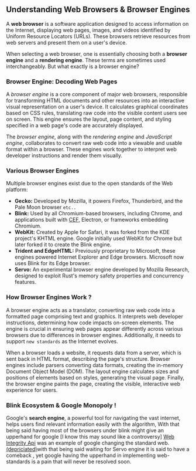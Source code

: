 ## Understanding Web Browsers & Browser Engines

A **web browser** is a software application designed to access information on the Internet, displaying web pages, images, and videos identified by Uniform Resource Locators (URLs). These browsers retrieve resources from web servers and present them on a user's device.

When selecting a web browser, one is essentially choosing both a **browser engine** and a **rendering engine**. These terms are sometimes used interchangeably. But what exactly is a browser engine?

### Browser Engine: Decoding Web Pages

A *browser engine* is a core component of major web browsers, responsible for transforming HTML documents and other resources into an interactive visual representation on a user's device. It calculates graphical coordinates based on CSS rules, translating raw code into the visible content users see on screen. This engine ensures the layout, page content, and styling specified in a web page's code are accurately displayed.

The *browser engine*, along with the *rendering engine* and *JavaScript engine*, collaborates to convert raw web code into a viewable and usable format within a browser. These engines work together to interpret web developer instructions and render them visually.

### Various Browser Engines

Multiple browser engines exist due to the open standards of the Web platform:

- **Gecko:** Developed by Mozilla, it powers Firefox, Thunderbird, and the Pale Moon browser `etc..`
- **Blink:** Used by all Chromium-based browsers, including Chrome, and applications built with [CEF](https://en.wikipedia.org/wiki/Chromium_Embedded_Framework), Electron, or frameworks embedding Chromium.
- **WebKit:** Created by Apple for Safari, it was forked from the KDE project's KHTML engine. Google initially used WebKit for Chrome but later forked it to create the Blink engine.
- **Trident and EdgeHTML:** Previously proprietary to Microsoft, these engines powered Internet Explorer and Edge browsers. Microsoft now uses Blink for its Edge browser.
- **Servo:** An experimental browser engine developed by Mozilla Research, designed to exploit Rust's memory safety properties and concurrency features.

### How Browser Engines Work ?

A browser engine acts as a translator, converting raw web code into a formatted page comprising text and graphics. It interprets web developer instructions, determining how code impacts on-screen elements. The engine is crucial in ensuring web pages appear differently across various browsers due to differences in browser engines. Additionally, it needs to support `new standards` as the Internet evolves.

When a browser loads a website, it requests data from a server, which is sent back in HTML format, describing the page's structure. Browser engines include parsers converting data formats, creating the in-memory Document Object Model (DOM). The layout engine calculates sizes and positions of elements based on styles, generating the visual page. Finally, the browser engine paints the page, creating the visible, interactive web experience for users.

### Blink Ecosystem & Google Monopoly !

Google's **search engine**, a powerful tool for navigating the vast internet, helps users find relevant information easily with the algorithm, With that being said having most of the browsers under blink might give an upperhand for google [I know this may sound like a controversy] [Web Integrity Api](https://news.ycombinator.com/item?id=36854114) was an example of google changing the standard web.[(depriciated)](https://en.wikipedia.org/wiki/Web_Environment_Integrity)with that being said waiting for Servo engine it is said to have a comeback , yet google having the upperhand in implementing web-standards is a pain that will never be resolved soon. 